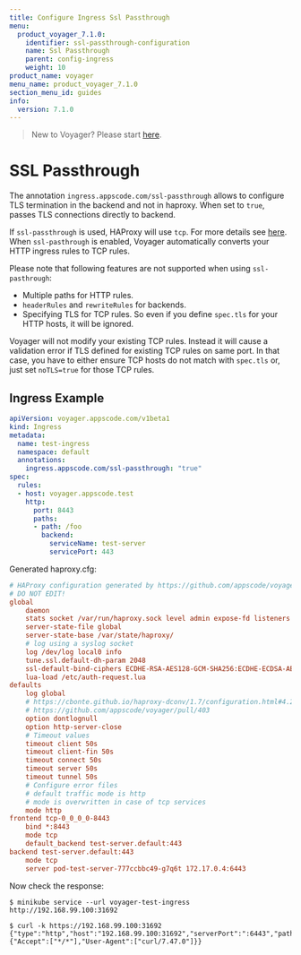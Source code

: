```yaml
---
title: Configure Ingress Ssl Passthrough
menu:
  product_voyager_7.1.0:
    identifier: ssl-passthrough-configuration
    name: Ssl Passthrough
    parent: config-ingress
    weight: 10
product_name: voyager
menu_name: product_voyager_7.1.0
section_menu_id: guides
info:
  version: 7.1.0
---
```


> New to Voyager? Please start [here](/products/voyager/7.1.0/concepts/overview).

# SSL Passthrough

The annotation `ingress.appscode.com/ssl-passthrough` allows to configure TLS termination in the backend and not in haproxy. When set to `true`, passes TLS connections directly to backend.

If `ssl-passthrough` is used, HAProxy will use `tcp`. For more details see  [here](https://www.haproxy.com/documentation/haproxy/deployment-guides/tls-infrastructure/). When `ssl-pasthrough` is enabled, Voyager automatically converts your HTTP ingress rules to TCP rules.

Please note that following features are not supported when using `ssl-pasthrough`:

- Multiple paths for HTTP rules.
- `headerRules` and `rewriteRules` for backends.
- Specifying TLS for TCP rules. So even if you define `spec.tls` for your HTTP hosts, it will be ignored.

Voyager will not modify your existing TCP rules. Instead it will cause a validation error if TLS defined for existing TCP rules on same port. In that case, you have to either ensure TCP hosts do not match with `spec.tls` or, just set `noTLS=true` for those TCP rules.

## Ingress Example

```yaml
apiVersion: voyager.appscode.com/v1beta1
kind: Ingress
metadata:
  name: test-ingress
  namespace: default
  annotations:
    ingress.appscode.com/ssl-passthrough: "true"
spec:
  rules:
  - host: voyager.appscode.test
    http:
      port: 8443
      paths:
      - path: /foo
        backend:
          serviceName: test-server
          servicePort: 443
```

Generated haproxy.cfg:

```ini
# HAProxy configuration generated by https://github.com/appscode/voyager
# DO NOT EDIT!
global
	daemon
	stats socket /var/run/haproxy.sock level admin expose-fd listeners
	server-state-file global
	server-state-base /var/state/haproxy/
	# log using a syslog socket
	log /dev/log local0 info
	tune.ssl.default-dh-param 2048
	ssl-default-bind-ciphers ECDHE-RSA-AES128-GCM-SHA256:ECDHE-ECDSA-AES128-GCM-SHA256:ECDHE-RSA-AES256-GCM-SHA384:ECDHE-ECDSA-AES256-GCM-SHA384:DHE-RSA-AES128-GCM-SHA256:DHE-DSS-AES128-GCM-SHA256:kEDH+AESGCM:ECDHE-RSA-AES128-SHA256:ECDHE-ECDSA-AES128-SHA256:ECDHE-RSA-AES128-SHA:ECDHE-ECDSA-AES128-SHA:ECDHE-RSA-AES256-SHA384:ECDHE-ECDSA-AES256-SHA384:ECDHE-RSA-AES256-SHA:ECDHE-ECDSA-AES256-SHA:DHE-RSA-AES128-SHA256:DHE-RSA-AES128-SHA:DHE-DSS-AES128-SHA256:DHE-RSA-AES256-SHA256:DHE-DSS-AES256-SHA:DHE-RSA-AES256-SHA:!aNULL:!eNULL:!EXPORT:!DES:!RC4:!3DES:!MD5:!PSK
	lua-load /etc/auth-request.lua
defaults
	log global
	# https://cbonte.github.io/haproxy-dconv/1.7/configuration.html#4.2-option%20abortonclose
	# https://github.com/appscode/voyager/pull/403
	option dontlognull
	option http-server-close
	# Timeout values
	timeout client 50s
	timeout client-fin 50s
	timeout connect 50s
	timeout server 50s
	timeout tunnel 50s
	# Configure error files
	# default traffic mode is http
	# mode is overwritten in case of tcp services
	mode http
frontend tcp-0_0_0_0-8443
	bind *:8443
	mode tcp
	default_backend test-server.default:443
backend test-server.default:443
	mode tcp
	server pod-test-server-777ccbbc49-g7q6t 172.17.0.4:6443
```

Now check the response:

```console
$ minikube service --url voyager-test-ingress
http://192.168.99.100:31692

$ curl -k https://192.168.99.100:31692
{"type":"http","host":"192.168.99.100:31692","serverPort":":6443","path":"/","method":"GET","headers":{"Accept":["*/*"],"User-Agent":["curl/7.47.0"]}}
```
